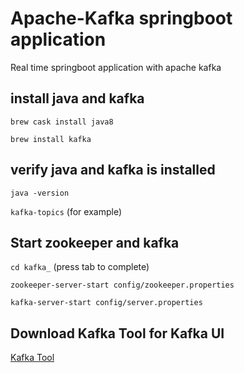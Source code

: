 # Apache-Kafka springboot application
Real time springboot application with apache kafka


## install java and kafka
`brew cask install java8`

`brew install kafka`

## verify java and kafka is installed
`java -version`

`kafka-topics` (for example)

## Start zookeeper and kafka
`cd kafka_` (press tab to complete)

`zookeeper-server-start config/zookeeper.properties`

`kafka-server-start config/server.properties`

## Download Kafka Tool for Kafka UI 

[Kafka Tool](https://www.kafkatool.com/download.html)


